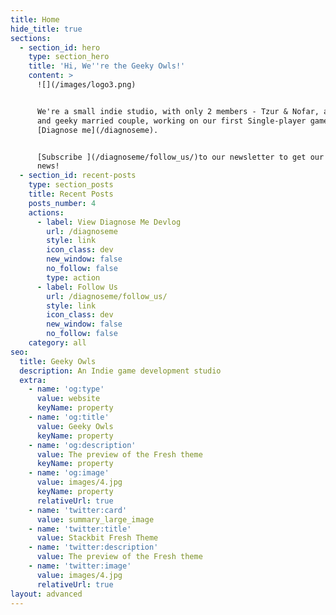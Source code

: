```yaml
---
title: Home
hide_title: true
sections:
  - section_id: hero
    type: section_hero
    title: 'Hi, We''re the Geeky Owls!'
    content: >
      ![](/images/logo3.png)


      We're a small indie studio, with only 2 members - Tzur & Nofar, a happy
      and geeky married couple, working on our first Single-player game -
      [Diagnose me](/diagnoseme).


      [Subscribe ](/diagnoseme/follow_us/)to our newsletter to get our latest
      news!
  - section_id: recent-posts
    type: section_posts
    title: Recent Posts
    posts_number: 4
    actions:
      - label: View Diagnose Me Devlog
        url: /diagnoseme
        style: link
        icon_class: dev
        new_window: false
        no_follow: false
        type: action
      - label: Follow Us
        url: /diagnoseme/follow_us/
        style: link
        icon_class: dev
        new_window: false
        no_follow: false
    category: all
seo:
  title: Geeky Owls
  description: An Indie game development studio
  extra:
    - name: 'og:type'
      value: website
      keyName: property
    - name: 'og:title'
      value: Geeky Owls
      keyName: property
    - name: 'og:description'
      value: The preview of the Fresh theme
      keyName: property
    - name: 'og:image'
      value: images/4.jpg
      keyName: property
      relativeUrl: true
    - name: 'twitter:card'
      value: summary_large_image
    - name: 'twitter:title'
      value: Stackbit Fresh Theme
    - name: 'twitter:description'
      value: The preview of the Fresh theme
    - name: 'twitter:image'
      value: images/4.jpg
      relativeUrl: true
layout: advanced
---
```

